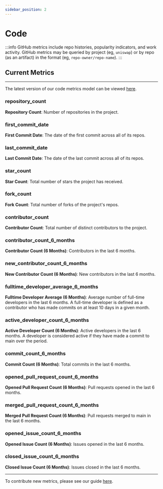 ```yaml
---
sidebar_position: 2
---
```


# Code

:::info
GitHub metrics include repo histories, popularity indicators, and work activity. GitHub metrics may be queried by project (eg, `uniswap`) or by repo (as an artifact) in the format (eg, `repo-owner/repo-name`).
:::

## Current Metrics

---

The latest version of our code metrics model can be viewed [here](https://models.opensource.observer/#!/model/model.opensource_observer.code_metrics_by_project_v1#description).

### repository_count

**Repository Count**: Number of repositories in the project.

### first_commit_date

**First Commit Date**: The date of the first commit across all of its repos.

### last_commit_date

**Last Commit Date**: The date of the last commit across all of its repos.

### star_count

**Star Count**: Total number of stars the project has received.

### fork_count

**Fork Count**: Total number of forks of the project's repos.

### contributor_count

**Contributor Count**: Total number of distinct contributors to the project.

### contributor_count_6_months

**Contributor Count (6 Months)**: Contributors in the last 6 months.

### new_contributor_count_6_months

**New Contributor Count (6 Months)**: New contributors in the last 6 months.

### fulltime_developer_average_6_months

**Fulltime Developer Average (6 Months)**: Average number of full-time developers in the last 6 months. A full-time developer is defined as a contributor who has made commits on at least 10 days in a given month.

### active_developer_count_6_months

**Active Developer Count (6 Months)**: Active developers in the last 6 months. A developer is considered active if they have made a commit to main over the period.

### commit_count_6_months

**Commit Count (6 Months)**: Total commits in the last 6 months.

### opened_pull_request_count_6_months

**Opened Pull Request Count (6 Months)**: Pull requests opened in the last 6 months.

### merged_pull_request_count_6_months

**Merged Pull Request Count (6 Months)**: Pull requests merged to main in the last 6 months.

### opened_issue_count_6_months

**Opened Issue Count (6 Months)**: Issues opened in the last 6 months.

### closed_issue_count_6_months

**Closed Issue Count (6 Months)**: Issues closed in the last 6 months.

---

To contribute new metrics, please see our guide [here](../../contribute/impact-models).
